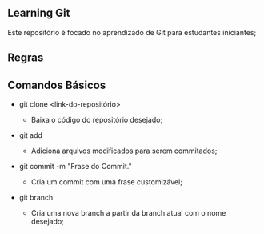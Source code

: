 ## Learning Git

Este repositório é focado no aprendizado de Git para estudantes iniciantes;

## Regras

## Comandos Básicos

- git clone <link-do-repositório>
  - Baixa o código do repositório desejado;

- git add <arquivo-modificado>
  - Adiciona arquivos modificados para serem commitados;

- git commit -m "Frase do Commit."
  - Cria um commit com uma frase customizável;

- git branch <Nome da Branch>
  - Cria uma nova branch a partir da branch atual com o nome desejado;
